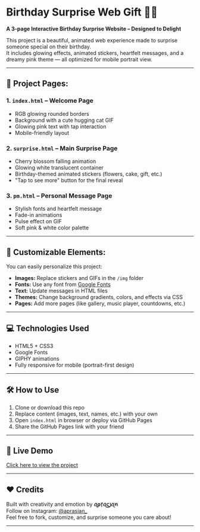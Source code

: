 # Birthday Surprise Web Gift 🎉🎂

**A 3-page Interactive Birthday Surprise Website – Designed to Delight**

This project is a beautiful, animated web experience made to surprise someone special on their birthday.  
It includes glowing effects, animated stickers, heartfelt messages, and a dreamy pink theme — all optimized for mobile portrait view.

---

## 🎀 Project Pages:

### 1. `index.html` – **Welcome Page**
- RGB glowing rounded borders  
- Background with a cute hugging cat GIF  
- Glowing pink text with tap interaction  
- Mobile-friendly layout  

### 2. `surprise.html` – **Main Surprise Page**
- Cherry blossom falling animation  
- Glowing white translucent container  
- Birthday-themed animated stickers (flowers, cake, gift, etc.)  
- "Tap to see more" button for the final reveal  

### 3. `pm.html` – **Personal Message Page**
- Stylish fonts and heartfelt message  
- Fade-in animations  
- Pulse effect on GIF  
- Soft pink & white color palette  

---

## 🌟 Customizable Elements:

You can easily personalize this project:
- **Images:** Replace stickers and GIFs in the `/img` folder  
- **Fonts:** Use any font from [Google Fonts](https://fonts.google.com/)  
- **Text:** Update messages in HTML files  
- **Themes:** Change background gradients, colors, and effects via CSS  
- **Pages:** Add more pages (like gallery, music player, countdowns, etc.)  

---

## 💻 Technologies Used
- HTML5 + CSS3  
- Google Fonts  
- GIPHY animations  
- Fully responsive for mobile (portrait-first design)  

---

## 🛠 How to Use

1. Clone or download this repo  
2. Replace content (images, text, names, etc.) with your own  
3. Open `index.html` in browser or deploy via GitHub Pages  
4. Share the GitHub Pages link with your friend  

---

## 🚀 Live Demo
[Click here to view the project](https://raone01.github.io/bd-v1/)

---

## ❤️ Credits
Built with creativity and emotion by **ꪖρ᥅ꪖᦓ꠸ꪖꪀ**  
Follow on Instagram: [@aprasian_](https://instagram.com/aprasian_)  
Feel free to fork, customize, and surprise someone you care about!

---
